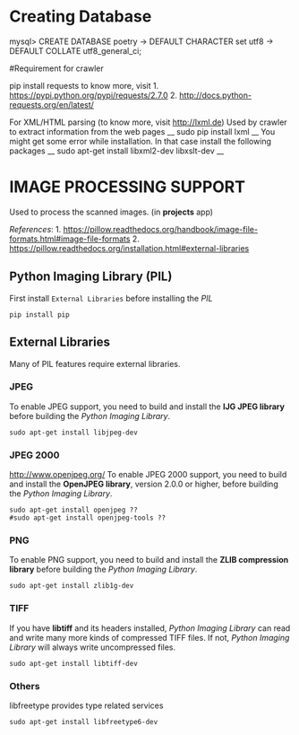 # Creating Database

mysql> CREATE DATABASE poetry
    -> DEFAULT CHARACTER set utf8
    -> DEFAULT COLLATE utf8_general_ci;

#Requirement for crawler

pip install requests
to know more, visit 
	1. https://pypi.python.org/pypi/requests/2.7.0
	2. http://docs.python-requests.org/en/latest/

For XML/HTML parsing (to know more, visit http://lxml.de)
Used by crawler to extract information from the web pages
__ sudo pip install lxml __
You might get some error while installation. In that case install the following packages
__ sudo apt-get install libxml2-dev libxslt-dev __


# IMAGE PROCESSING SUPPORT
Used to process the scanned images. (in __projects__ app)

_References_:
	1. https://pillow.readthedocs.org/handbook/image-file-formats.html#image-file-formats
	2. https://pillow.readthedocs.org/installation.html#external-libraries

## Python Imaging Library (PIL)
First install `External Libraries` before installing the _PIL_

	pip install pip
	
	
## External Libraries
Many of PIL features require external libraries.

### JPEG
To enable JPEG support, you need to build and install the __IJG JPEG library__ before building the _Python Imaging Library_.

	sudo apt-get install libjpeg-dev

### JPEG 2000
http://www.openjpeg.org/
To enable JPEG 2000 support, you need to build and install the __OpenJPEG library__, version 2.0.0 or higher, before building the _Python Imaging Library_.

	sudo apt-get install openjpeg ??
	#sudo apt-get install openjpeg-tools ??
	
### PNG
To enable PNG support, you need to build and install the __ZLIB compression library__ before building the _Python Imaging Library_.

	sudo apt-get install zlib1g-dev
	
### TIFF
If you have __libtiff__ and its headers installed, _Python Imaging Library_ can read and write many more kinds of compressed TIFF files. If not, _Python Imaging Library_ will always write uncompressed files.

	sudo apt-get install libtiff-dev
	
### Others
libfreetype provides type related services

	sudo apt-get install libfreetype6-dev